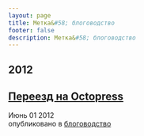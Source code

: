 ```yaml
---
layout: page
title: Метка&#58; блоговодство
footer: false
description: Метка&#58; блоговодство
---
```


<div id="blog-archives" class="category">
<h2>2012</h2>

<article>
<h1><a href="/2012/06/01/pierieiezd-na-octopress/index.html">Переезд на Octopress</a></h1>
<time datetime="2012-06-01T00:00:00-06:00" pubdate><span class='month'>Июнь</span> <span class='day'>01</span> <span class='year'>2012</span></time>
<footer>
<span class="categories">опубликовано в 
<a href='/categories/блоговодство/'>блоговодство</a></span>
</footer>
</article>
</div>
